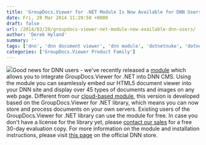 ```yaml
---
title: 'GroupDocs.Viewer for .NET Module Is Now Available for DNN Users'
date: Fri, 28 Mar 2014 11:29:50 +0000
draft: false
url: /2014/03/28/groupdocs-viewer-net-module-now-available-dnn-users/
author: 'Derek Hyland'
summary: ''
tags: ['dnn', 'dnn document viewer', 'dnn module', 'dotnetnuke', 'dotnetnuke document viewer', 'dotnetnuke module', 'dotnetnuke plugin', 'html5 document viewer', 'viewer for .net library', 'zArchive']
categories: ['GroupDocs.Viewer Product Family']
---
```


![](https://blog.groupdocs.com/wp-content/uploads/sites/4/2014/03/GD_VWR_NETIcon_114.png)Good news for DNN users - we've recently released a [module](http://store.dnnsoftware.com/home/product-details/groupdocs-viewer-for-net-html5-document-viewer) which allows you to integrate GroupDocs.Viewer for .NET into DNN CMS. Using the module you can seamlessly embed our HTML5 document viewer into your DNN site and display over 45 types of documents and images on any web page. Different from our [cloud-based module](https://blog.groupdocs.com/), this version is developed based on the GroupDocs.Viewer for .NET library, which means you can now store and process documents on your own servers. Existing users of the GroupDocs.Viewer for .NET library can use the module for free. In case you don't have a license for the library yet, please [contact our sales](http://groupdocs.com/corporate/contact-us) for a free 30-day evaluation copy. For more information on the module and installation instructions, please visit [this page](http://store.dnnsoftware.com/home/product-details/groupdocs-viewer-for-net-html5-document-viewer) on the official DNN store.





